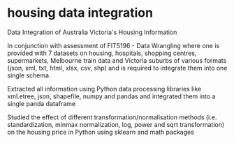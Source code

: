 # housing data integration
 Data Integration of Australia Victoria's Housing Information

In conjunction with assessment of FIT5196 - Data Wrangling where one is provided with 7 datasets on housing, hospitals, shopping centres, supermarkets, Melbourne train data and Victoria suburbs of various formats (json, xml, txt, html, xlsx, csv, shp) and is required to integrate them into one single schema.

Extracted all information using Python data processing libraries like xml.etree, json, shapefile, numpy and pandas and integrated them into a single panda dataframe

Studied the effect of different transformation/normalisation methods (i.e. standardization, minmax normalization, log, power and sqrt transformation) on the housing price in Python using sklearn and math packages
